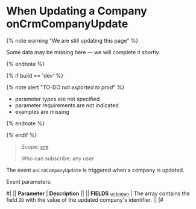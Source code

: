 # When Updating a Company onCrmCompanyUpdate

{% note warning "We are still updating this page" %}

Some data may be missing here — we will complete it shortly.

{% endnote %}

{% if build == 'dev' %}

{% note alert "TO-DO _not exported to prod_" %}

- parameter types are not specified
- parameter requirements are not indicated
- examples are missing

{% endnote %}

{% endif %}

> Scope: [`crm`](../../../scopes/permissions.md)
>
> Who can subscribe: any user

The event `onCrmCompanyUpdate` is triggered when a company is updated.

Event parameters:

#|
|| **Parameter** | **Description** ||
|| **FIELDS**
[`unknown`](../../../data-types.md) | The array contains the field `ID` with the value of the updated company's identifier. ||
|#